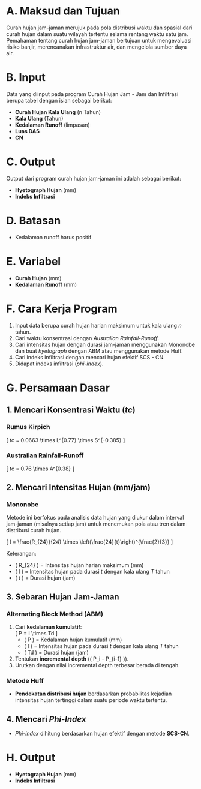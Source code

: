 # A. Maksud dan Tujuan  
Curah hujan jam-jaman merujuk pada pola distribusi waktu dan spasial dari curah hujan dalam suatu wilayah tertentu selama rentang waktu satu jam. Pemahaman tentang curah hujan jam-jaman bertujuan untuk mengevaluasi risiko banjir, merencanakan infrastruktur air, dan mengelola sumber daya air.  

# B. Input  
Data yang diinput pada program Curah Hujan Jam - Jam dan Infiltrasi berupa tabel dengan isian sebagai berikut:  
- **Curah Hujan Kala Ulang** (n Tahun)  
- **Kala Ulang** (Tahun)  
- **Kedalaman Runoff** (limpasan)  
- **Luas DAS**  
- **CN**  

# C. Output  
Output dari program curah hujan jam-jaman ini adalah sebagai berikut:  
- **Hyetograph Hujan** (mm)  
- **Indeks Infiltrasi**  

# D. Batasan  
- Kedalaman runoff harus positif  

# E. Variabel  
- **Curah Hujan** (mm)  
- **Kedalaman Runoff** (mm)  

# F. Cara Kerja Program  
1. Input data berupa curah hujan harian maksimum untuk kala ulang *n* tahun.  
2. Cari waktu konsentrasi dengan *Australian Rainfall-Runoff*.  
3. Cari intensitas hujan dengan durasi jam-jaman menggunakan Mononobe dan buat *hyetograph* dengan ABM atau menggunakan metode Huff.  
4. Cari indeks infiltrasi dengan mencari hujan efektif SCS - CN.  
5. Didapat indeks infiltrasi (*phi-index*).  

# G. Persamaan Dasar  

## 1. Mencari Konsentrasi Waktu (*tc*)  
### Rumus Kirpich  
\[
tc  = 0.0663 \times L^{0.77} \times S^{-0.385}
\]  
### Australian Rainfall-Runoff  
\[
tc = 0.76 \times A^{0.38}
\]  

## 2. Mencari Intensitas Hujan (mm/jam)  
### Mononobe  
Metode ini berfokus pada analisis data hujan yang diukur dalam interval jam-jaman (misalnya setiap jam) untuk menemukan pola atau tren dalam distribusi curah hujan.  

\[
I = \frac{R_{24}}{24} \times \left(\frac{24}{t}\right)^{\frac{2}{3}}
\]  

Keterangan:  
- \( R_{24} \) = Intensitas hujan harian maksimum (mm)  
- \( I \) = Intensitas hujan pada durasi *t* dengan kala ulang *T* tahun  
- \( t \) = Durasi hujan (jam)  

## 3. Sebaran Hujan Jam-Jaman  

### **Alternating Block Method (ABM)**  
1. Cari **kedalaman kumulatif**:  
   \[
   P = I \times Td
   \]  
   - \( P \) = Kedalaman hujan kumulatif (mm)  
   - \( I \) = Intensitas hujan pada durasi *t* dengan kala ulang *T* tahun  
   - \( Td \) = Durasi hujan (jam)  
2. Tentukan **incremental depth** (\( P_i - P_{i-1} \)).  
3. Urutkan dengan nilai incremental depth terbesar berada di tengah.  

### **Metode Huff**  
- **Pendekatan distribusi hujan** berdasarkan probabilitas kejadian intensitas hujan tertinggi dalam suatu periode waktu tertentu.  

## 4. Mencari *Phi-Index*  
- *Phi-index* dihitung berdasarkan hujan efektif dengan metode **SCS-CN**.  

# H. Output  
- **Hyetograph Hujan** (mm)  
- **Indeks Infiltrasi**  
